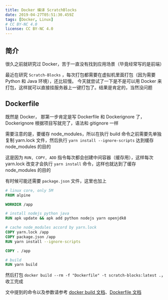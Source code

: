 ```yaml
---
title: Docker 编译 ScratchBlocks
date: 2019-04-27T05:51:30.459Z
tags: [Docker, Linux]
# CC BY-NC 4.0
license: CC BY-NC 4.0
---
```


## 简介

很久之前就研究过 Docker，苦于一直没有找到应用场景（毕竟经常写的是前端）

最近在研究 `Scratch-Blocks` ，每次打包都需要在虚拟机里面打包（因为需要 Python 和 Java 环境），还比较慢。
今天就尝试了一下是不是可以用 Docker 来打包，这样就可以直接挂服务器上一键打包了。结果是肯定的，当然没问题

## Dockerfile

既然是 Docker， 那第一步肯定是写 Dockerfile 和 Dockerignore 了，Dockerignore 根据项目写就完了，语法和 gitignore 一样

<!-- more -->

需要注意的是，要缓存 node_modules，所以在执行 build 命令之前需要先单独复制 yarn.lock 文件，然后执行 `yarn install --ignore-scripts` 达到缓存 node_modules 的目的

这是因为 `RUN, COPY, ADD` 指令每次都会创建中间容器（缓存用），这样每次 yarn.lock 改变才会执行 `yarn install` 命令，这样也就达到了缓存 node_modules 的目的

有时候可能还需要 `package.json` 文件，这里也加上

```Dockerfile Dockerfile
# linux core, only 5M
FROM alpine

WORKDIR /app

# install nodejs python java
RUN apk update && apk add python nodejs yarn openjdk8

# cache node_modules accord by yarn.lock
COPY yarn.lock /app
COPY package.json /app
RUN yarn install --ignore-scripts

COPY . /app

# build
RUN yarn build
```

然后打包 `docker build --rm -f "Dockerfile" -t scratch-blocks:latest .`，收工完成

文中提到的命令以及参数请参考 [docker build 文档](https://docs.docker.com/engine/reference/commandline/build/)、[Dockerfile 文档](https://docs.docker.com/engine/reference/builder/)
